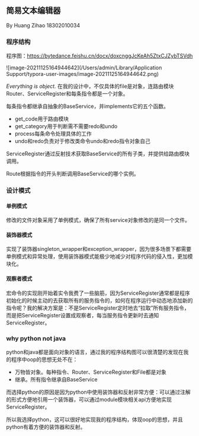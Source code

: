 ## 简易文本编辑器

By Huang Zihao 18302010034	

### 程序结构

程序图：https://bytedance.feishu.cn/docx/doxcnggJcKeAh5ZtxCJZybTSVdh

![image-20211125164944642](/Users/admin/Library/Application Support/typora-user-images/image-20211125164944642.png)

*Everything is object.* 在我的设计中，不仅具体的file是对象，连路由模块Router、ServiceRegister和每条指令都是一个对象。

每条指令都继承自抽象的BaseService，并implements它的五个函数。

- get_code用于路由模块
- get_category用于判断需不需要redo和undo
- process每条命令处理具体的工作
- undo和redo负责对于修改类命令undo和redo指令对象自己

ServiceRegister通过反射技术获取BaseService的所有子类，并提供给路由模块调用。

Route根据指令的开头判断调用BaseService的哪个实例。

### 设计模式

#### 单例模式

修改的文件对象采用了单例模式，确保了所有service对象修改的是同一个文件。

#### 装饰器模式

实现了装饰器singleton_wrapper和exception_wrapper，因为很多场景下都需要单例模式和异常处理，使用装饰器模式能极少地减少对程序代码的侵入性，更加模块化。

#### 观察者模式

宏命令的实现刚开始着实令我费了一些脑筋，因为ServiceRegister通常都是程序初始化的时候主动的去获取所有的服务指令的，如何在程序运行中动态地添加新的指令呢？我的解决方案是：不是ServiceRegister定时地去“拉取”所有服务指令，而是把ServiceRegister设置成观察者，每当服务指令更新时去通知ServiceRegister。

### why python not java

python和java都是面向对象的语言，通过我的程序结构图可以很清楚的发现在我的程序中oop的思想无处不在：

- 万物皆对象。每种指令、Router、ServiceRegister和File都是对象
- 继承。所有指令继承自BaseService

而选择python的原因是因为python中使用装饰器和反射非常方便：可以通过注解的形式方便地引用一个装饰器，可以通过module模块相关api方便地实现ServiceRegister。

所以我选择python，这可以很好地实现我的程序结构，体现oop的思想，并且python有着方便的装饰器和反射。
